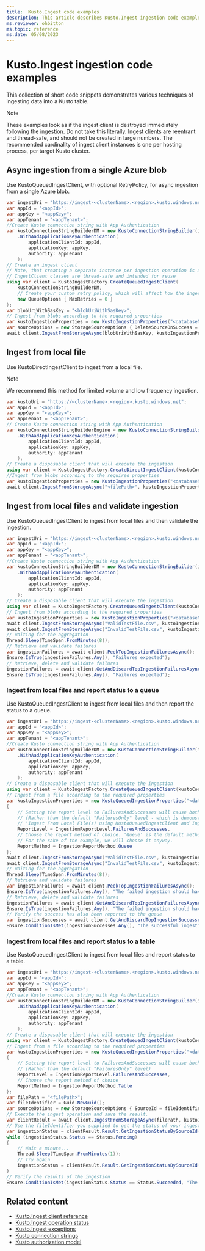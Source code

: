```yaml
---
title:  Kusto.Ingest code examples
description: This article describes Kusto.Ingest ingestion code examples in Azure Data Explorer.
ms.reviewer: ohbitton
ms.topic: reference
ms.date: 05/08/2023
---
```

# Kusto.Ingest ingestion code examples

This collection of short code snippets demonstrates various techniques of ingesting data into a Kusto table.

> [!NOTE]
> These examples look as if the ingest client is destroyed immediately following the ingestion. Do not take this literally.
> Ingest clients are reentrant and thread-safe, and should not be created in large numbers. The recommended cardinality of ingest client instances is one per hosting process, per target Kusto cluster.

## Async ingestion from a single Azure blob

Use KustoQueuedIngestClient, with optional RetryPolicy, for async ingestion from a single Azure blob.

```csharp
var ingestUri = "https://ingest-<clusterName>.<region>.kusto.windows.net";
var appId = "<appId>";
var appKey = "<appKey>";
var appTenant = "<appTenant>";
//Create Kusto connection string with App Authentication
var kustoConnectionStringBuilderDM = new KustoConnectionStringBuilder(ingestUri)
    .WithAadApplicationKeyAuthentication(
        applicationClientId: appId,
        applicationKey: appKey,
        authority: appTenant
    );
// Create an ingest client
// Note, that creating a separate instance per ingestion operation is an anti-pattern.
// IngestClient classes are thread-safe and intended for reuse
using var client = KustoIngestFactory.CreateQueuedIngestClient(
    kustoConnectionStringBuilderDM,
    // Create your custom retry policy, which will affect how the ingest client handles retrying on transient failures
    new QueueOptions { MaxRetries = 0 }
);
var blobUriWithSasKey = "<blobUriWithSasKey>";
// Ingest from blobs according to the required properties
var kustoIngestionProperties = new KustoIngestionProperties("<databaseName>", "<tableName>");
var sourceOptions = new StorageSourceOptions { DeleteSourceOnSuccess = true };
await client.IngestFromStorageAsync(blobUriWithSasKey, kustoIngestionProperties, sourceOptions);
```

## Ingest from local file

Use KustoDirectIngestClient to ingest from a local file.

> [!NOTE]
> We recommend this method for limited volume and low frequency ingestion.

```csharp
var kustoUri = "https://<clusterName>.<region>.kusto.windows.net";
var appId = "<appId>";
var appKey = "<appKey>";
var appTenant = "<appTenant>";
// Create Kusto connection string with App Authentication
var kustoConnectionStringBuilderEngine = new KustoConnectionStringBuilder(kustoUri)
    .WithAadApplicationKeyAuthentication(
        applicationClientId: appId,
        applicationKey: appKey,
        authority: appTenant
    );
// Create a disposable client that will execute the ingestion
using var client = KustoIngestFactory.CreateDirectIngestClient(kustoConnectionStringBuilderEngine);
//Ingest from blobs according to the required properties
var kustoIngestionProperties = new KustoIngestionProperties("<databaseName>", "<tableName>");
await client.IngestFromStorageAsync("<filePath>", kustoIngestionProperties);
```

## Ingest from local files and validate ingestion

Use KustoQueuedIngestClient to ingest from local files and then validate the ingestion.

```csharp
var ingestUri = "https://ingest-<clusterName>.<region>.kusto.windows.net";
var appId = "<appId>";
var appKey = "<appKey>";
var appTenant = "<appTenant>";
//Create Kusto connection string with App Authentication
var kustoConnectionStringBuilderDM = new KustoConnectionStringBuilder(ingestUri)
    .WithAadApplicationKeyAuthentication(
        applicationClientId: appId,
        applicationKey: appKey,
        authority: appTenant
    );
// Create a disposable client that will execute the ingestion
using var client = KustoIngestFactory.CreateQueuedIngestClient(kustoConnectionStringBuilderDM);
// Ingest from blobs according to the required properties
var kustoIngestionProperties = new KustoIngestionProperties("<databaseName>", "<tableName>");
await client.IngestFromStorageAsync("ValidTestFile.csv", kustoIngestionProperties);
await client.IngestFromStorageAsync("InvalidTestFile.csv", kustoIngestionProperties);
// Waiting for the aggregation
Thread.Sleep(TimeSpan.FromMinutes(8));
// Retrieve and validate failures
var ingestionFailures = await client.PeekTopIngestionFailuresAsync();
Ensure.IsTrue(ingestionFailures.Any(), "Failures expected");
// Retrieve, delete and validate failures
ingestionFailures = await client.GetAndDiscardTopIngestionFailuresAsync();
Ensure.IsTrue(ingestionFailures.Any(), "Failures expected");
```

### Ingest from local files and report status to a queue

Use KustoQueuedIngestClient to ingest from local files and then report the status to a queue.

```csharp
var ingestUri = "https://ingest-<clusterName>.<region>.kusto.windows.net";
var appId = "<appId>";
var appKey = "<appKey>";
var appTenant = "<appTenant>";
//Create Kusto connection string with App Authentication
var kustoConnectionStringBuilderDM = new KustoConnectionStringBuilder(ingestUri)
    .WithAadApplicationKeyAuthentication(
        applicationClientId: appId,
        applicationKey: appKey,
        authority: appTenant
    );
// Create a disposable client that will execute the ingestion
using var client = KustoIngestFactory.CreateQueuedIngestClient(kustoConnectionStringBuilderDM);
// Ingest from a file according to the required properties
var kustoIngestionProperties = new KustoQueuedIngestionProperties("<databaseName>", "<tableName>")
{
    // Setting the report level to FailuresAndSuccesses will cause both successful and failed ingestions to be reported
    // (Rather than the default "FailuresOnly" level - which is demonstrated in the
    // 'Ingest From Local File(s) using KustoQueuedIngestClient and Ingestion Validation' section)
    ReportLevel = IngestionReportLevel.FailuresAndSuccesses,
    // Choose the report method of choice. 'Queue' is the default method.
    // For the sake of the example, we will choose it anyway. 
    ReportMethod = IngestionReportMethod.Queue
};
await client.IngestFromStorageAsync("ValidTestFile.csv", kustoIngestionProperties);
await client.IngestFromStorageAsync("InvalidTestFile.csv", kustoIngestionProperties);
// Waiting for the aggregation
Thread.Sleep(TimeSpan.FromMinutes(8));
// Retrieve and validate failures
var ingestionFailures = await client.PeekTopIngestionFailuresAsync();
Ensure.IsTrue(ingestionFailures.Any(), "The failed ingestion should have been reported to the failed ingestions queue");
// Retrieve, delete and validate failures
ingestionFailures = await client.GetAndDiscardTopIngestionFailuresAsync();
Ensure.IsTrue(ingestionFailures.Any(), "The failed ingestion should have been reported to the failed ingestions queue");
// Verify the success has also been reported to the queue
var ingestionSuccesses = await client.GetAndDiscardTopIngestionSuccessesAsync();
Ensure.ConditionIsMet(ingestionSuccesses.Any(), "The successful ingestion should have been reported to the successful ingestions queue");
```

### Ingest from local files and report status to a table

Use KustoQueuedIngestClient to ingest from local files and report status to a table.

```csharp
var ingestUri = "https://ingest-<clusterName>.<region>.kusto.windows.net";
var appId = "<appId>";
var appKey = "<appKey>";
var appTenant = "<appTenant>";
//Create Kusto connection string with App Authentication
var kustoConnectionStringBuilderDM = new KustoConnectionStringBuilder(ingestUri)
    .WithAadApplicationKeyAuthentication(
        applicationClientId: appId,
        applicationKey: appKey,
        authority: appTenant
    );
// Create a disposable client that will execute the ingestion
using var client = KustoIngestFactory.CreateQueuedIngestClient(kustoConnectionStringBuilderDM);
// Ingest from a file according to the required properties
var kustoIngestionProperties = new KustoQueuedIngestionProperties("<databaseName>", "<tableName>")
{
    // Setting the report level to FailuresAndSuccesses will cause both successful and failed ingestions to be reported
    // (Rather than the default "FailuresOnly" level)
    ReportLevel = IngestionReportLevel.FailuresAndSuccesses,
    // Choose the report method of choice
    ReportMethod = IngestionReportMethod.Table
};
var filePath = "<filePath>";
var fileIdentifier = Guid.NewGuid();
var sourceOptions = new StorageSourceOptions { SourceId = fileIdentifier };
// Execute the ingest operation and save the result.
var clientResult = await client.IngestFromStorageAsync(filePath, kustoIngestionProperties, sourceOptions);
// Use the fileIdentifier you supplied to get the status of your ingestion 
var ingestionStatus = clientResult.Result.GetIngestionStatusBySourceId(fileIdentifier);
while (ingestionStatus.Status == Status.Pending)
{
    // Wait a minute...
    Thread.Sleep(TimeSpan.FromMinutes(1));
    // Try again
    ingestionStatus = clientResult.Result.GetIngestionStatusBySourceId(fileIdentifier);
}
// Verify the results of the ingestion
Ensure.ConditionIsMet(ingestionStatus.Status == Status.Succeeded, "The file should have been ingested successfully");
```

## Related content

* [Kusto.Ingest client reference](kusto-ingest-client-reference.md)
* [Kusto.Ingest operation status](kusto-ingest-client-errors.md)
* [Kusto.Ingest exceptions](kusto-ingest-client-errors.md)
* [Kusto connection strings](../connection-strings/kusto.md)
* [Kusto authorization model](../../management/security-roles.md)
